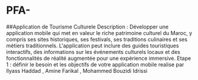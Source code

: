# PFA-
##Application de Tourisme Culturele
Description : Développer une application mobile qui met en valeur le riche patrimoine culturel du Maroc, y compris ses sites historiques, ses festivals, ses traditions culinaires et ses métiers traditionnels. L'application peut inclure des guides touristiques interactifs, des informations sur les événements culturels locaux et des fonctionnalités de réalité augmentée pour une expérience immersive. Etape 1 : définir le besoin et les objectifs de votre application mobile
realise par Ilyass Haddad , Amine Farikal , Mohammed Bouzidi Idrissi 
